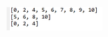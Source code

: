 <img src="https://github.com/hiranfbcj/set2-addAll-retainAll-removeAll/blob/main/readme.png" width=220>
